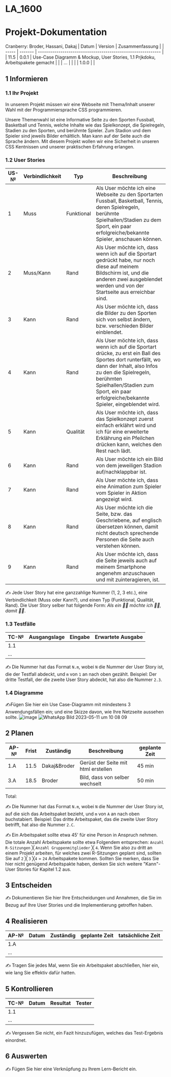 # LA_1600
# Projekt-Dokumentation

Cranberry: Broder, Hassani, Dakaj
| Datum | Version | Zusammenfassung                                              |
| ----- | ------- | ------------------------------------------------------------ |
|  11.5     | 0.0.1   | Use-Case Diagramm & Mockup, User Stories, 1.1 Prjkdoku, Arbeitspakete gemacht |
|       | ...     |                                                              |
|       | 1.0.0   |                                                              |

## 1 Informieren

### 1.1 Ihr Projekt

In unserem Projekt müssen wir eine Webseite mit Thema/Inhalt unserer Wahl mit der Programmiersprache CSS programmieren. 



Unsere Themenwahl ist eine Informative Seite zu den Sporten Fussball, Basketball und Tennis, welche Inhalte wie das Spielkonzept, die Spielregeln, Stadien zu den Sporten, und berühmte Spieler. Zum Stadion und dem Spieler sind jeweils Bilder erhältlich. Man kann auf der Seite auch die Sprache ändern. Mit diesem Projekt wollen wir eine Sicherheit in unseren CSS Kentnissen und unserer praktischen Erfahrung erlangen. 


### 1.2 User Stories

| US-№ | Verbindlichkeit | Typ  | Beschreibung                       |
| ---- | --------------- | ---- | ---------------------------------- |
| 1  | Muss  |  Funktional| Als User möchte ich eine Webseite zu den Sportarten Fussball, Basketball, Tennis, deren Spielregeln, berühmte Spielhallen/Stadien zu dem Sport, ein paar erfolgreiche/bekannte Spieler, anschauen können. |
|2|Muss/Kann|Rand| Als User möchte ich, dass wenn ich auf die Sportart gedrückt habe, nur noch diese auf meinem Bildschirm ist, und die anderen zwei ausgeblendet werden und von der Startseite aus erreichbar sind.|
|3|Kann|Rand|Als User möchte ich, dass die Bilder zu den Sporten sich von selbst ändern, bzw. verschieden Bilder einblendet. |
|4|Kann| Rand|Als User möchte ich, dass wenn ich auf die Sportart drücke, zu erst ein Ball des Sportes dort runterfällt, wo dann der Inhalt, also Infos zu den die Spielregeln, berühmten Spielhallen/Stadien zum Sport, ein paar erfolgreiche/bekannte Spieler, eingeblendet wird.|
|5|Kann|Qualität|Als User möchte ich, dass das Spielkonzept zuerst einfach erklährt wird und ich für eine erweiterte Erklährung ein Pfeilchen drücken kann, welches den Rest nach lädt.|
|6|Kann |Rand|Als User möchte ich ein Bild von dem jeweiligen Stadion auf/nachklappbar ist.|
|7|Kann|Rand|Als User möchte ich, dass eine Animation zum Spieler vom Spieler in Aktion angezeigt wird.|
|8 | Kann| Rand| Als User möchte ich die Seite, bzw. das Geschriebene, auf englisch übersetzen können, damit nicht deutsch sprechende Personen die Seite auch verstehen können. |
|9| Kann | Rand | Als User möchte ich, dass die Seite jeweils auch auf meinem Smartphone angenehm anzuschauen und mit zuinteragieren, ist.|

✍️ Jede User Story hat eine ganzzahlige Nummer (1, 2, 3 etc.), eine Verbindlichkeit (Muss oder Kann?), und einen Typ (Funktional, Qualität, Rand). Die User Story selber hat folgende Form: *Als ein 🤷‍♂️ möchte ich 🤷‍♂️, damit 🤷‍♂️*.

### 1.3 Testfälle

| TC-№ | Ausgangslage | Eingabe | Erwartete Ausgabe |
| ---- | ------------ | ------- | ----------------- |
| 1.1  |              |         |                   |
| ...  |              |         |                   |

✍️ Die Nummer hat das Format `N.m`, wobei `N` die Nummer der User Story ist, die der Testfall abdeckt, und `m` von `1` an nach oben gezählt. Beispiel: Der dritte Testfall, der die zweite User Story abdeckt, hat also die Nummer `2.3`.

### 1.4 Diagramme

✍️Fügen Sie hier ein Use Case-Diagramm mit mindestens 3 Anwendungsfällen ein; und eine Skizze davon, wie Ihre Netzseite aussehen sollte.
![image](https://github.com/Tupacshakurfeateminem/LA_1600/assets/111044137/1884d71e-55f7-470c-a6c7-73212dfdaae0)
![WhatsApp Bild 2023-05-11 um 10 08 09](https://github.com/Tupacshakurfeateminem/LA_1600/assets/89085609/b1a452e2-9391-48f9-8dcc-fbc77e4b4f77)


## 2 Planen

| AP-№ | Frist | Zuständig | Beschreibung | geplante Zeit |
| ---- | ----- | --------- | ------------ | ------------- |
| 1.A  |  11.5  |  Dakaj&Broder | Gerüst der Seite mit html erstellen | 45 min   |
| 3.A  | 18.5 | Broder   |  Bild, dass von selber wechselt   |   50 min    |

Total: 

✍️ Die Nummer hat das Format `N.m`, wobei `N` die Nummer der User Story ist, auf die sich das Arbeitspaket bezieht, und `m` von `A` an nach oben buchstabiert. Beispiel: Das dritte Arbeitspaket, das die zweite User Story betrifft, hat also die Nummer `2.C`.

✍️ Ein Arbeitspaket sollte etwa 45' für eine Person in Anspruch nehmen. Die totale Anzahl Arbeitspakete sollte etwa Folgendem entsprechen: `Anzahl R-Sitzungen` ╳ `Anzahl Gruppenmitglieder` ╳ `4`. Wenn Sie also zu dritt an einem Projekt arbeiten, für welches zwei R-Sitzungen geplant sind, sollten Sie auf `2` ╳ `3` ╳`4` = `24` Arbeitspakete kommen. Sollten Sie merken, dass Sie hier nicht genügend Arbeitspakte haben, denken Sie sich weitere "Kann"-User Stories für Kapitel 1.2 aus.

## 3 Entscheiden

✍️ Dokumentieren Sie hier Ihre Entscheidungen und Annahmen, die Sie im Bezug auf Ihre User Stories und die Implementierung getroffen haben.

## 4 Realisieren

| AP-№ | Datum | Zuständig | geplante Zeit | tatsächliche Zeit |
| ---- | ----- | --------- | ------------- | ----------------- |
| 1.A  |       |           |               |                   |
| ...  |       |           |               |                   |

✍️ Tragen Sie jedes Mal, wenn Sie ein Arbeitspaket abschließen, hier ein, wie lang Sie effektiv dafür hatten.

## 5 Kontrollieren

| TC-№ | Datum | Resultat | Tester |
| ---- | ----- | -------- | ------ |
| 1.1  |       |          |        |
| ...  |       |          |        |

✍️ Vergessen Sie nicht, ein Fazit hinzuzufügen, welches das Test-Ergebnis einordnet.

## 6 Auswerten

✍️ Fügen Sie hier eine Verknüpfung zu Ihrem Lern-Bericht ein.
